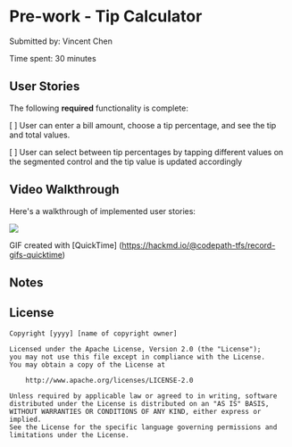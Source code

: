 # Pre-work - Tip Calculator


Submitted by: Vincent Chen

Time spent: 30 minutes

## User Stories

The following **required** functionality is complete:

[ ] User can enter a bill amount, choose a tip percentage, and see the tip and total values.

[ ] User can select between tip percentages by tapping different values on the segmented control and the tip value is updated accordingly


## Video Walkthrough

Here's a walkthrough of implemented user stories:

![](https://i.imgur.com/Wn2rc5h.gif)


GIF created with [QuickTime]
(https://hackmd.io/@codepath-tfs/record-gifs-quicktime)

## Notes



## License

    Copyright [yyyy] [name of copyright owner]

    Licensed under the Apache License, Version 2.0 (the "License");
    you may not use this file except in compliance with the License.
    You may obtain a copy of the License at

        http://www.apache.org/licenses/LICENSE-2.0

    Unless required by applicable law or agreed to in writing, software
    distributed under the License is distributed on an "AS IS" BASIS,
    WITHOUT WARRANTIES OR CONDITIONS OF ANY KIND, either express or implied.
    See the License for the specific language governing permissions and
    limitations under the License.
